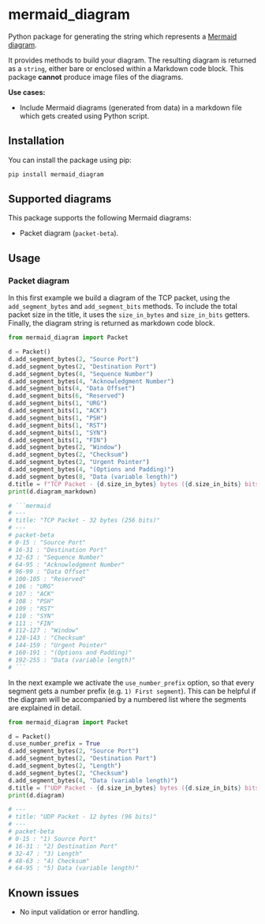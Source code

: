 # mermaid_diagram

Python package for generating the string which represents a [Mermaid diagram](https://mermaid.js.org).

It provides methods to build your diagram. The resulting diagram is returned
as a `string`, either bare or enclosed within a Markdown code block.
This package **cannot** produce image files of the diagrams.

**Use cases:**

- Include Mermaid diagrams (generated from data) in a markdown file
  which gets created using Python script.

## Installation

You can install the package using pip:

```bash
pip install mermaid_diagram
```

## Supported diagrams

This package supports the following Mermaid diagrams:

-  Packet diagram (`packet-beta`).

## Usage

### Packet diagram

In this first example we build a diagram of the TCP packet,
using the `add_segment_bytes` and `add_segment_bits` methods.
To include the total packet size in the title, it uses the `size_in_bytes` and
`size_in_bits` getters.
Finally, the diagram string is returned as markdown code block.

```py
from mermaid_diagram import Packet

d = Packet()
d.add_segment_bytes(2, "Source Port")
d.add_segment_bytes(2, "Destination Port")
d.add_segment_bytes(4, "Sequence Number")
d.add_segment_bytes(4, "Acknowledgment Number")
d.add_segment_bits(4, "Data Offset")
d.add_segment_bits(6, "Reserved")
d.add_segment_bits(1, "URG")
d.add_segment_bits(1, "ACK")
d.add_segment_bits(1, "PSH")
d.add_segment_bits(1, "RST")
d.add_segment_bits(1, "SYN")
d.add_segment_bits(1, "FIN")
d.add_segment_bytes(2, "Window")
d.add_segment_bytes(2, "Checksum")
d.add_segment_bytes(2, "Urgent Pointer")
d.add_segment_bytes(4, "(Options and Padding)")
d.add_segment_bytes(8, "Data (variable length)")
d.title = f"TCP Packet - {d.size_in_bytes} bytes ({d.size_in_bits} bits)"
print(d.diagram_markdown)

# ```mermaid
# ---
# title: "TCP Packet - 32 bytes (256 bits)"
# ---
# packet-beta
# 0-15 : "Source Port"
# 16-31 : "Destination Port"
# 32-63 : "Sequence Number"
# 64-95 : "Acknowledgment Number"
# 96-99 : "Data Offset"
# 100-105 : "Reserved"
# 106 : "URG"
# 107 : "ACK"
# 108 : "PSH"
# 109 : "RST"
# 110 : "SYN"
# 111 : "FIN"
# 112-127 : "Window"
# 128-143 : "Checksum"
# 144-159 : "Urgent Pointer"
# 160-191 : "(Options and Padding)"
# 192-255 : "Data (variable length)"
# ```
```

In the next example we activate the `use_number_prefix` option, so that every
segment gets a number prefix (e.g. `1) First segment`).
This can be helpful if the diagram will be accompanied by a numbered list
where the segments are explained in detail.

```py
from mermaid_diagram import Packet

d = Packet()
d.use_number_prefix = True
d.add_segment_bytes(2, "Source Port")
d.add_segment_bytes(2, "Destination Port")
d.add_segment_bytes(2, "Length")
d.add_segment_bytes(2, "Checksum")
d.add_segment_bytes(4, "Data (variable length)")
d.title = f"UDP Packet - {d.size_in_bytes} bytes ({d.size_in_bits} bits)"
print(d.diagram)

# ---
# title: "UDP Packet - 12 bytes (96 bits)"
# ---
# packet-beta
# 0-15 : "1) Source Port"
# 16-31 : "2) Destination Port"
# 32-47 : "3) Length"
# 48-63 : "4) Checksum"
# 64-95 : "5) Data (variable length)"
```

## Known issues

- No input validation or error handling.
